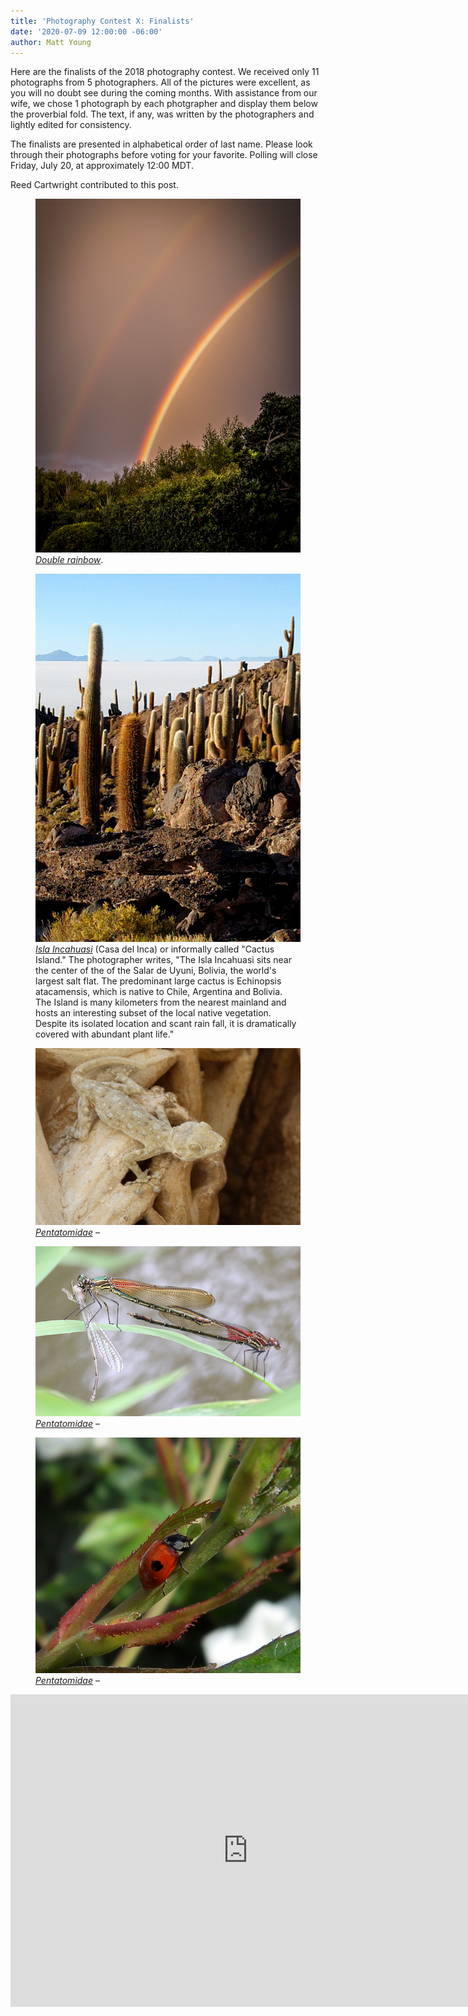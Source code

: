 ```yaml
---
title: 'Photography Contest X: Finalists'
date: '2020-07-09 12:00:00 -06:00'
author: Matt Young
---
```


Here are the finalists of the 2018 photography contest. We received only 11 photographs from 5 photographers. All of the pictures were excellent, as you will no doubt see during the coming months. With assistance from our wife, we chose 1 photograph by each photgrapher and display them below the proverbial fold. The text, if any, was written by the photographers and lightly edited for consistency.

The finalists are presented in alphabetical order of last name. Please look through their photographs before voting for your favorite. Polling will close Friday, July 20, at approximately 12:00 MDT.

Reed Cartwright contributed to this post.

<!--more-->

<figure>
<img src="/uploads/2018/Moore.Double_Rainbow.jpg" alt="Rainbow"/>
<figcaption>
<a href="https://en.wikipedia.org/wiki/Rainbow#Variations"><i>Double rainbow</i></a>. </figcaption>
</figure>

<figure>
<img src="/uploads/2018/Rice_Alan.Isla Incahuasi.jpg" alt="Rainbow"/>
<figcaption>
<a href="https://en.wikipedia.org/wiki/Isla_Incahuasi"><i>Isla Incahuasi</i></a> (Casa del Inca) or informally called "Cactus Island." The photographer writes, "The Isla Incahuasi sits near the center of the of the Salar de Uyuni, Bolivia, the world's largest salt flat.
The predominant large cactus is Echinopsis atacamensis, which is native to Chile, Argentina and Bolivia.  The Island is many kilometers from the nearest mainland and hosts an interesting subset of the local native vegetation.  Despite its isolated location and scant rain fall, it is dramatically covered with abundant plant life."</figcaption>
</figure>



<figure>
<img src="/uploads/2018/Siccha.Ptyodactylus_guttasus_on_Chapel_of_Ascension.jpg" alt="Rainbow"/>
<figcaption>
<a href="http://bugguide.net/node/view/182"><i>Pentatomidae</i></a> &ndash; </figcaption>
</figure>


<figure>
<img src="/uploads/2018/Sturtevant.3.American_Rubyspots.jpg" alt="Rainbow"/>
<figcaption>
<a href="http://bugguide.net/node/view/182"><i>Pentatomidae</i></a> &ndash; </figcaption>
</figure>


<figure>
<img src="/uploads/2018/Susek.Adalia_bipunctata.jpg" alt="Rainbow"/>
<figcaption>
<a href="http://bugguide.net/node/view/182"><i>Pentatomidae</i></a> &ndash; </figcaption>
</figure>

<iframe src="https://docs.google.com/forms/d/e/1FAIpQLScgEETqFjBnVse02aTczO1-019FL7mkF_DhUzoKKIHZJN402Q/viewform?embedded=true" width="760" height="500" frameborder="0" marginheight="0" marginwidth="0">Loading...</iframe>










